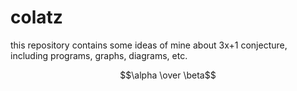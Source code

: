 # colatz
this repository contains some ideas of mine about 3x+1 conjecture, including programs, graphs, diagrams, etc.

$$\alpha \over \beta$$
